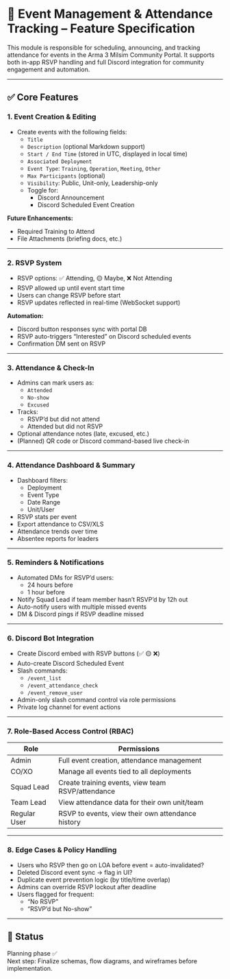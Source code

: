 # 📅 Event Management & Attendance Tracking – Feature Specification

This module is responsible for scheduling, announcing, and tracking attendance for events in the Arma 3 Milsim Community Portal. It supports both in-app RSVP handling and full Discord integration for community engagement and automation.

---

## ✅ Core Features

### 1. Event Creation & Editing
- Create events with the following fields:
  - `Title`
  - `Description` (optional Markdown support)
  - `Start / End Time` (stored in UTC, displayed in local time)
  - `Associated Deployment`
  - `Event Type`: `Training`, `Operation`, `Meeting`, `Other`
  - `Max Participants` (optional)
  - `Visibility`: Public, Unit-only, Leadership-only
  - Toggle for:
    - Discord Announcement
    - Discord Scheduled Event Creation

**Future Enhancements:**
- Required Training to Attend
- File Attachments (briefing docs, etc.)

---

### 2. RSVP System
- RSVP options: ✅ Attending, 🟡 Maybe, ❌ Not Attending
- RSVP allowed up until event start time
- Users can change RSVP before start
- RSVP updates reflected in real-time (WebSocket support)

**Automation:**
- Discord button responses sync with portal DB
- RSVP auto-triggers “Interested” on Discord scheduled events
- Confirmation DM sent on RSVP

---

### 3. Attendance & Check-In
- Admins can mark users as:
  - `Attended`
  - `No-show`
  - `Excused`
- Tracks:
  - RSVP’d but did not attend
  - Attended but did not RSVP
- Optional attendance notes (late, excused, etc.)
- (Planned) QR code or Discord command-based live check-in

---

### 4. Attendance Dashboard & Summary
- Dashboard filters:
  - Deployment
  - Event Type
  - Date Range
  - Unit/User
- RSVP stats per event
- Export attendance to CSV/XLS
- Attendance trends over time
- Absentee reports for leaders

---

### 5. Reminders & Notifications
- Automated DMs for RSVP’d users:
  - 24 hours before
  - 1 hour before
- Notify Squad Lead if team member hasn’t RSVP’d by 12h out
- Auto-notify users with multiple missed events
- DM & Discord pings if RSVP deadline missed

---

### 6. Discord Bot Integration
- Create Discord embed with RSVP buttons (✅ 🟡 ❌)
- Auto-create Discord Scheduled Event
- Slash commands:
  - `/event_list`
  - `/event_attendance_check`
  - `/event_remove_user`
- Admin-only slash command control via role permissions
- Private log channel for event actions

---

### 7. Role-Based Access Control (RBAC)

| Role           | Permissions                                             |
|----------------|---------------------------------------------------------|
| Admin          | Full event creation, attendance management              |
| CO/XO          | Manage all events tied to all deployments               |
| Squad Lead     | Create training events, view team RSVP/attendance       |
| Team Lead      | View attendance data for their own unit/team            |
| Regular User   | RSVP to events, view their own attendance history       |

---

### 8. Edge Cases & Policy Handling
- Users who RSVP then go on LOA before event = auto-invalidated?
- Deleted Discord event sync → flag in UI?
- Duplicate event prevention logic (by title/time overlap)
- Admins can override RSVP lockout after deadline
- Users flagged for frequent:
  - “No RSVP”
  - “RSVP’d but No-show”

---

## 📌 Status
Planning phase ✅  
Next step: Finalize schemas, flow diagrams, and wireframes before implementation.